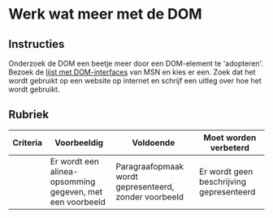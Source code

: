 # Werk wat meer met de DOM

## Instructies

Onderzoek de DOM een beetje meer door een DOM-element te 'adopteren'. Bezoek de [lijst met DOM-interfaces](https://developer.mozilla.org/nl/docs/Web/API/Document_Object_Model) van MSN en kies er een. Zoek dat het wordt gebruikt op een website op internet en schrijf een uitleg over hoe het wordt gebruikt.

## Rubriek

| Criteria | Voorbeeldig                                     | Voldoende                                         | Moet worden verbeterd       |
| -------- | --------------------------------------------- | ------------------------------------------------ | ----------------------- |
|          | Er wordt een alinea-opsomming gegeven, met een voorbeeld | Paragraafopmaak wordt gepresenteerd, zonder voorbeeld | Er wordt geen beschrijving gepresenteerd |
